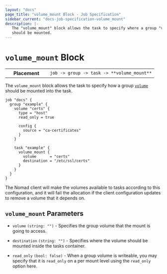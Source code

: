 ```yaml
---
layout: "docs"
page_title: "volume_mount Block - Job Specification"
sidebar_current: "docs-job-specification-volume_mount"
description: |-
   The "volume_mount" block allows the task to specify where a group "volume"
   should be mounted.
---
```


# `volume_mount` Block

<table class="table table-bordered table-striped">
  <tr>
    <th width="120">Placement</th>
    <td>
      <code>job -> group -> task -> **volume_mount**</code>
    </td>
  </tr>
</table>

The `volume_mount` block allows the task to specify how a group
[`volume`][volume] should be mounted into the task.

```hcl
job "docs" {
  group "example" {
    volume "certs" {
      type = "host"
      read_only = true

      config {
        source = "ca-certificates"
      }
    }

    task "example" {
      volume_mount {
        volume      = "certs"
        destination = "/etc/ssl/certs"
      }
    }
  }
}
```

The Nomad client will make the volumes available to tasks according to this
configuration, and it will fail the allocation if the client configuration
updates to remove a volume that it depends on.

## `volume_mount` Parameters

- `volume` `(string: "")` - Specifies the group volume that the mount is going
  to access.

- `destination` `(string: "")` - Specifies where the volume should be mounted
  inside the tasks container.

- `read_only` `(bool: false)` - When a group volume is writeable, you may
  specify that it is `read_only` on a per mount level using the `read_only`
  option here.

[volume]: /docs/job-specification/volume.html "Nomad volume Job Specification"
